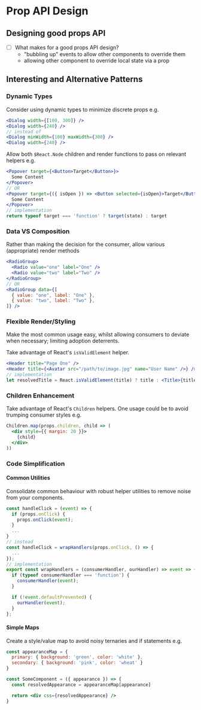 # Prop API Design

## Designing good props API

- [ ] What makes for a good props API design?
  - "bubbling up" events to allow other components to override them
  - allowing other component to override local state via a prop

## Interesting and Alternative Patterns

### Dynamic Types

Consider using dynamic types to minimize discrete props e.g.

```jsx
<Dialog width={[100, 300]} />
<Dialog width={240} />
// instead of
<Dialog minWidth={100} maxWidth={300} />
<Dialog width={240} />
```

Allow both `$React.Node` children and render functions to pass on relevant helpers e.g.

```jsx
<Popover target={<Button>Target</Button>}>
  Some Content
</Popover>
// OR
<Popover target={({ isOpen }) => <Button selected={isOpen}>Target</Button>}>
  Some Content
</Popover>
// implementation
return typeof target === 'function' ? target(state) : target
```

### Data VS Composition

Rather than making the decision for the consumer, allow various (appropriate) render methods

```jsx
<RadioGroup>
  <Radio value="one" label="One" />
  <Radio value="two" label="Two" />
</RadioGroup>
// OR
<RadioGroup data={[
  { value: "one", label: "One" },
  { value: "two", label: "Two" },
]} />
```

### Flexible Render/Styling

Make the most common usage easy, whilst allowing consumers to deviate when necessary; limiting adoption deterrents.

Take advantage of React's `isValidElement` helper.

```jsx
<Header title="Page One" />
<Header title={<Avatar src="/path/to/image.jpg" name="User Name" />} />
// implementation
let resolvedTitle = React.isValidElement(title) ? title : <Title>{title}</Title>
```

### Children Enhancement

Take advantage of React's `Children` helpers. One usage could be to avoid trumping consumer styles e.g.

```jsx
Children.map(props.children, child => (
  <div style={{ margin: 20 }}>
    {child}
  </div>
))
```

### Code Simplification

#### Common Utilities

Consolidate common behaviour with robust helper utilities to remove noise from your components.

```jsx
const handleClick = (event) => {
  if (props.onClick) {
    props.onClick(event);
  }
  ...
}
// instead
const handleClick = wrapHandlers(props.onClick, () => {
  ...
});
// implementation
export const wrapHandlers = (consumerHandler, ourHandler) => event => {
  if (typeof consumerHandler === 'function') {
    consumerHandler(event);
  }

  if (!event.defaultPrevented) {
    ourHandler(event);
  }
};
```

#### Simple Maps

Create a style/value map to avoid noisy ternaries and if statements e.g.

```jsx
const appearanceMap = {
  primary: { background: 'green', color: 'white' },
  secondary: { background: 'pink', color: 'wheat' }
}

const SomeComponent = ({ appearance }) => {
  const resolvedAppearance = appearanceMap[appearance]

  return <div css={resolvedAppearance} />
}
```
